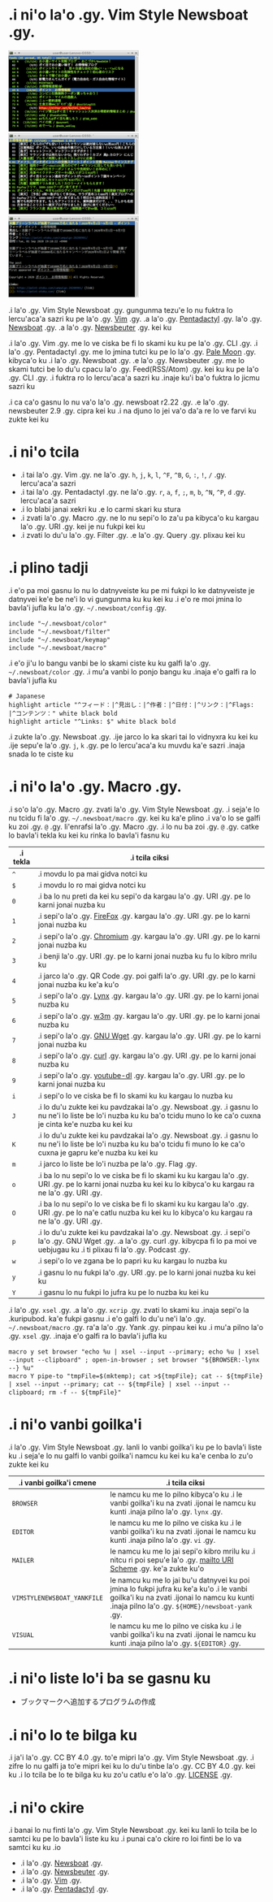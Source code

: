 <!--
## File: readme.jbo.md
##
## Manual(Lojban) for Vim Style Newsboat.
##
## Metadata:
##
##   author - qq542vev <https://purl.org/meta/me/>
##   version - 1.1.0
##   date - 2021-01-17
##   since - 2021-01-15
##   copyright - Copyright (C) 2021 qq542vev. Some rights reserved.
##   license - CC-BY <https://creativecommons.org/licenses/by/4.0/>
##   package - vim-style-newsboat
##
## See Also:
##
##   * Project homepage - <https://github.com/qq542vev/vim-style-newsboat>
##   * Bag report - <https://github.com/qq542vev/vim-style-newsboat/issues>
-->

# .i ni'o la'o .gy. Vim Style Newsboat .gy.

[![.i vidnyxra lo karni liste ku](images/thumbnails/color-feedlist.png)](images/color-feedlist.png ".i vidnyxra lo karni liste ku") [![.i vidnyxra lo nuzba liste ku](images/thumbnails/color-articlelist.png)](images/color-articlelist.png ".i vidnyxra lo nuzba liste ku") [![.i vidnyxra lo nuzba ku](images/thumbnails/color-article.png)](images/color-article.png ".i vidnyxra lo nuzba ku")

.i la'o .gy. Vim Style Newsboat .gy. gungunma tezu'e lo nu fuktra lo lercu'aca'a sazri ku pe la'o .gy. [Vim](https://www.vim.org/) .gy. .a la'o .gy. [Pentadactyl](https://github.com/pentadactyl/pentadactyl) .gy. la'o .gy. [Newsboat](https://newsboat.org/) .gy. .a la'o .gy. [Newsbeuter](https://github.com/akrennmair/newsbeuter) .gy. kei ku

.i la'o .gy. Vim .gy. me lo ve ciska be fi lo skami ku ku pe la'o .gy. CLI .gy. .i la'o .gy. Pentadactyl .gy. me lo jmina tutci ku pe lo la'o .gy. [Pale Moon](https://www.palemoon.org/) .gy. kibyca'o ku .i la'o .gy. Newsboat .gy. .e la'o .gy. Newsbeuter .gy. me lo skami tutci be lo du'u cpacu la'o .gy. Feed(RSS/Atom) .gy. kei ku ku pe la'o .gy. CLI .gy. .i fuktra ro lo lercu'aca'a sazri ku .inaje ku'i ba'o fuktra lo jicmu sazri ku

.i ca ca'o gasnu lo nu va'o la'o .gy. newsboat r2.22 .gy. .e la'o .gy. newsbeuter 2.9 .gy. cipra kei ku .i na djuno lo jei va'o da'a re lo ve farvi ku zukte kei ku

# .i ni'o tcila

 * .i tai la'o .gy. Vim .gy. ne la'o .gy. `h`, `j`, `k`, `l`, `^F`, `^B`, `G`, `:`, `!`, `/` .gy. lercu'aca'a sazri
 * .i tai la'o .gy. Pentadactyl .gy. ne la'o .gy. `r`, `a`, `f`, `;`, `m`, `b`, `^N`, `^P`, `d` .gy. lercu'aca'a sazri
 * .i lo blabi janai xekri ku .e lo carmi skari ku stura
 * .i zvati la'o .gy. Macro .gy. ne lo nu sepi'o lo za'u pa kibyca'o ku kargau la'o .gy. URI .gy. kei je nu fukpi kei ku
 * .i zvati lo du'u la'o .gy. Filter .gy. .e la'o .gy. Query .gy. plixau kei ku

# .i plino tadji

.i e'o pa moi gasnu lo nu lo datnyveiste ku pe mi fukpi lo ke datnyveiste je datnyvei ke'e be ne'i lo vi gungunma ku ku kei ku .i e'o re moi jmina lo bavla'i jufla ku la'o .gy. `~/.newsboat/config` .gy.

~~~
include "~/.newsboat/color"
include "~/.newsboat/filter"
include "~/.newsboat/keymap"
include "~/.newsboat/macro"
~~~

.i e'o ji'u lo bangu vanbi be lo skami ciste ku ku galfi la'o .gy. `~/.newsboat/color` .gy. .i mu'a vanbi lo ponjo bangu ku .inaja e'o galfi ra lo bavla'i jufla ku

~~~
# Japanese
highlight article "^フィード：|^見出し：|^作者：|^日付：|^リンク：|^Flags: |^コンテンツ：" white black bold
highlight article "^Links: $" white black bold
~~~

.i zukte la'o .gy. Newsboat .gy. .ije jarco lo ka skari tai lo vidnyxra ku kei ku .ije sepu'e la'o .gy. `j`, `k` .gy. pe lo lercu'aca'a ku muvdu ka'e sazri .inaja snada lo te ciste ku

# .i ni'o la'o .gy. Macro .gy.

.i so'o la'o .gy. Macro .gy. zvati la'o .gy. Vim Style Newsboat .gy. .i seja'e lo nu tcidu fi la'o .gy. `~/.newsboat/macro` .gy. kei ku ka'e plino .i va'o lo se galfi ku zoi .gy. `@` .gy. li'enrafsi la'o .gy. Macro .gy. .i lo nu ba zoi .gy. `@` .gy. catke lo bavla'i tekla ku kei ku rinka lo bavla'i fasnu ku

| .i tekla | .i tcila ciksi |
| -------- | -------------- |
| `^` | .i movdu lo pa mai gidva notci ku |
| `$` | .i movdu lo ro mai gidva notci ku |
| `0` | .i ba lo nu preti da kei ku sepi'o da kargau la'o .gy. URI .gy. pe lo karni jonai nuzba ku |
| `1` | .i sepi'o la'o .gy. [FireFox](https://www.mozilla.org/firefox/) .gy. kargau la'o .gy. URI .gy. pe lo karni jonai nuzba ku |
| `2` | .i sepi'o la'o .gy. [Chromium](https://www.chromium.org/Home) .gy. kargau la'o .gy. URI .gy. pe lo karni jonai nuzba ku |
| `3` | .i benji la'o .gy. URI .gy. pe lo karni jonai nuzba ku fu lo kibro mrilu ku |
| `4` | .i jarco la'o .gy. QR Code .gy. poi galfi la'o .gy. URI .gy. pe lo karni jonai nuzba ku ke'a ku'o |
| `5` | .i sepi'o la'o .gy. [Lynx](http://lynx.browser.org/) .gy. kargau la'o .gy. URI .gy. pe lo karni jonai nuzba ku |
| `6` | .i sepi'o la'o .gy. [w3m](http://w3m.sourceforge.net/) .gy. kargau la'o .gy. URI .gy. pe lo karni jonai nuzba ku |
| `7` | .i sepi'o la'o .gy. [GNU Wget](https://www.gnu.org/software/wget/) .gy. kargau la'o .gy. URI .gy. pe lo karni jonai nuzba ku |
| `8` | .i sepi'o la'o .gy. [curl](https://curl.haxx.se/) .gy. kargau la'o .gy. URI .gy. pe lo karni jonai nuzba ku |
| `9` | .i sepi'o la'o .gy. [youtube-dl](https://youtube-dl.org/) .gy. kargau la'o .gy. URI .gy. pe lo karni jonai nuzba ku |
| `i` | .i sepi'o lo ve ciska be fi lo skami ku ku kargau lo nuzba ku |
| `J` | .i lo du'u zukte kei ku pavdzakai la'o .gy. Newsboat .gy. .i gasnu lo nu ne'i lo liste be lo'i nuzba ku ku ba'o tcidu muno lo ke ca'o cuxna je cinta ke'e nuzba ku kei ku |
| `K` | .i lo du'u zukte kei ku pavdzakai la'o .gy. Newsboat .gy. .i gasnu lo nu ne'i lo liste be lo'i nuzba ku ku ba'o tcidu fi muno lo ke ca'o cuxna je gapru ke'e nuzba ku kei ku |
| `m` | .i jarco lo liste be lo'i nuzba pe la'o .gy. Flag .gy. |
| `o` | .i ba lo nu sepi'o lo ve ciska be fi lo skami ku ku kargau la'o .gy. URI .gy. pe lo karni jonai nuzba ku kei ku lo kibyca'o ku kargau ra ne la'o .gy. URI .gy. |
| `O` | .i ba lo nu sepi'o lo ve ciska be fi lo skami ku ku kargau la'o .gy. URI .gy. pe lo na'e catlu nuzba ku kei ku lo kibyca'o ku kargau ra ne la'o .gy. URI .gy. |
| `p` | .i lo du'u zukte kei ku pavdzakai la'o .gy. Newsboat .gy. .i sepi'o la'o .gy. GNU Wget .gy. .a la'o .gy. curl .gy. kibycpa fi lo pa moi ve uebjugau ku .i ti plixau fi la'o .gy. Podcast .gy. |
| `w` | .i sepi'o lo ve zgana be lo papri ku ku kargau lo nuzba ku |
| `y` | .i gasnu lo nu fukpi la'o .gy. URI .gy. pe lo karni jonai nuzba ku kei ku |
| `Y` | .i gasnu lo nu fukpi lo jufra ku pe lo nuzba ku kei ku |

.i la'o .gy. `xsel` .gy. .a la'o .gy. `xcrip` .gy. zvati lo skami ku .inaja sepi'o la .kuripubod. ka'e fukpi gasnu .i e'o galfi lo du'u ne'i la'o .gy. `~/.newsboat/macro` .gy. ra'a la'o .gy. Yank .gy. pinpau kei ku .i mu'a pilno la'o .gy. `xsel` .gy. .inaja e'o galfi ra lo bavla'i jufla ku

~~~
macro y set browser "echo %u | xsel --input --primary; echo %u | xsel --input --clipboard" ; open-in-browser ; set browser "${BROWSER:-lynx --} %u"
macro Y pipe-to "tmpFile=$(mktemp); cat >${tmpFile}; cat -- ${tmpFile} | xsel --input --primary; cat -- ${tmpFile} | xsel --input --clipboard; rm -f -- ${tmpFile}"
~~~

# .i ni'o vanbi goilka'i

.i la'o .gy. Vim Style Newsboat .gy. lanli lo vanbi goilka'i ku pe lo bavla'i liste ku .i seja'e lo nu galfi lo vanbi goilka'i namcu ku kei ku ka'e cenba lo zu'o zukte kei ku

| .i vanbi goilka'i cmene | .i tcila ciksi |
| ----------------------- | -------------- |
| `BROWSER` | le namcu ku me lo pilno kibyca'o ku .i le vanbi goilka'i ku na zvati .ijonai le namcu ku kunti .inaja pilno la'o .gy. `lynx` .gy. |
| `EDITOR` | le namcu ku me lo pilno ve ciska ku .i le vanbi goilka'i ku na zvati .ijonai le namcu ku kunti .inaja pilno la'o .gy. `vi` .gy. |
| `MAILER` | le namcu ku me lo jai sepi'o kibro mrilu ku .i nitcu ri poi sepu'e la'o .gy. [mailto URI Scheme](https://www.ietf.org/rfc/rfc6068.txt) .gy. ke'a zukte ku'o |
| `VIMSTYLENEWSBOAT_YANKFILE` | le namcu ku me lo jai bu'u datnyvei ku poi jmina lo fukpi jufra ku ke'a ku'o .i le vanbi goilka'i ku na zvati .ijonai lo namcu ku kunti .inaja pilno la'o .gy. `${HOME}/newsboat-yank` .gy. |
| `VISUAL` | le namcu ku me lo pilno ve ciska ku .i le vanbi goilka'i ku na zvati .ijonai le namcu ku kunti .inaja pilno la'o .gy. `${EDITOR}` .gy. |

# .i ni'o liste lo'i ba se gasnu ku

 * ブックマークへ追加するプログラムの作成

# .i ni'o lo te bilga ku

.i ja'i la'o .gy. CC BY 4.0 .gy. to'e mipri la'o .gy. Vim Style Newsboat .gy. .i zifre lo nu galfi ja to'e mipri kei ku lo du'u tinbe la'o .gy. CC BY 4.0 .gy. kei ku .i lo tcila be lo te bilga ku ku zo'u catlu e'o la'o .gy. [LICENSE](LICENSE) .gy.

# .i ni'o ckire

.i banai lo nu finti la'o .gy. Vim Style Newsboat .gy. kei ku lanli lo tcila be lo samtci ku pe lo bavla'i liste ku ku .i punai ca'o ckire ro loi finti be lo va samtci ku ku .io

 * .i la'o .gy. [Newsboat](https://newsboat.org/) .gy.
 * .i la'o .gy. [Newsbeuter](https://github.com/akrennmair/newsbeuter) .gy.
 * .i la'o .gy. [Vim](https://www.vim.org/) .gy.
 * .i la'o .gy. [Pentadactyl](https://github.com/pentadactyl/pentadactyl) .gy.
